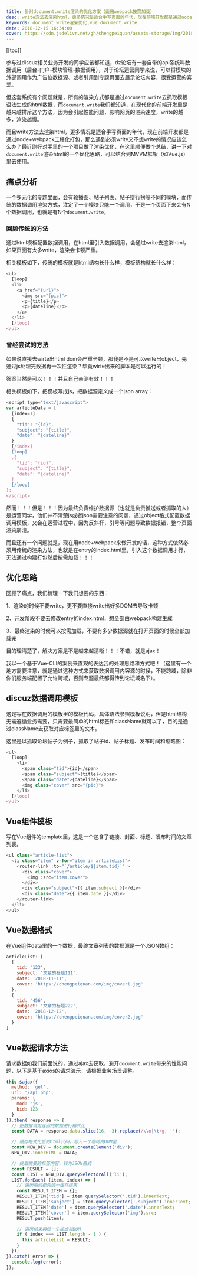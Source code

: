 ```yaml
---
title: 针对document.write渲染的优化方案（适用webpack按需加载）
desc: write方法去渲染html，更多情况是适合手写页面的年代，现在前端开发都是通过node+webpack工程化打包，那么遇到必须write又不想write的情况应该怎么办？最近刚好对手里的一个项目做了渲染优化，在这里顺便做个总结，讲一下对`document.write`渲染html的一个优化思路，可以结合到MVVM框架（如Vue.js）里去使用。
keywords: document.write渲染优化,vue document.write
date: 2018-12-15 16:34:00
cover: https://cdn.jsdelivr.net/gh/chengpeiquan/assets-storage/img/2018/12/1.jpg
---
```

[[toc]]

参与过discuz相关业务开发的同学应该都知道，dz论坛有一套自带的api系统叫数据调用（后台-门户-模块管理-数据调用），对于论坛运营同学来说，可以将模块的外部调用作为广告位数据源、或者引用到专题页面去展示论坛内容，很受运营的喜爱。

但这套系统有个问题就是，所有的渲染方式都是通过`document.write`去抓取模板语法生成的html数据，而`document.write`我们都知道，在现代化的前端开发里是越来越排斥这个方法，因为会引起性能问题，影响网页的渲染速度，write的越多，渲染越慢。

而且write方法去渲染html，更多情况是适合手写页面的年代，现在前端开发都是通过node+webpack工程化打包，那么遇到必须write又不想write的情况应该怎么办？最近刚好对手里的一个项目做了渲染优化，在这里顺便做个总结，讲一下对`document.write`渲染html的一个优化思路，可以结合到MVVM框架（如Vue.js）里去使用。

## 痛点分析

一个多元化的专题里面，会有轮播图、帖子列表、帖子排行榜等不同的模块，而传统的数据调用渲染方式，注定了一个模块只能一个调用，于是一个页面下来会有N个数据调用，也就是有N个`document.write`。

### 回顾传统的方法

通过html模板配置数据调用，在html里引入数据调用，会通过write去渲染html，如果页面有太多write，渲染会卡顿严重。

相关模板如下，传统的模板就是html结构长什么样，模板结构就长什么样：

```javascript
<ul>
  [loop]
  <li>
    <a href="{url}">
      <img src="{pic}">
      <p>{title}</p>
      <p>{dateline}</p>
    </a>
  </li>
  [/loop]
</ul>
```

### 曾经尝试的方法

如果说直接去wirte出html dom会严重卡顿，那我是不是可以write出object，先通过js处理完数据再一次性渲染？毕竟wirte出来的脚本是可以运行的！

答案当然是可以！！！并且自己亲测有效！！！

相关模板如下，把模板写成js，把数据源定义成一个json array：

```javascript
<script type="text/javascript">
var articleData = [
  [index=1]
  {
    "tid": "{id}",
    "subject": "{title}",
    "date": "{dateline}"
  }
  [/index]
  [loop]
  ,{
    "tid": "{id}",
    "subject": "{title}",
    "date": "{dateline}"
  }
  [/loop]
];
</script>
```

然而！！！但是！！！因为最终负责维护数据源（也就是负责推送或者抓取的人）是运营同学，他们并不清楚js或者json需要注意的问题，通过object格式配置数据调用模板，又会在运营过程中，因为反斜杆，引号等问题导致数据报错，整个页面渲染崩溃。

而且还有一个问题就是，现在用node+webpack来做开发的话，这种方式依然必须用传统的渲染方法，也就是在entry的index.html里，引入这个数据调用才行，无法通过构建打包然后按需加载！！！

## 优化思路

回顾了痛点，我们梳理一下我们想要的东西：

1、渲染的时候不要write，更不要直接write出好多DOM去导致卡顿

2、开发阶段不要去修改entry的index.html，想全部由webpack构建生成

3、最终渲染的时候可以按需加载，不要有多少数据源就在打开页面的时候全部加载完

目的理清楚了，解决方案是不是越来越清晰！！！不错，就是ajax！

我以一个基于Vue-CLI的案例来直观的表达我的处理思路和方式吧！（这里有一个地方需要注意，就是通过这种方式来获取数据调用内容源的时候，不能跨域，除非你们服务端配置了允许跨域，否则专题最终都得传到论坛域名下）。

## discuz数据调用模板

这是写在数据调用的模板里的模板代码，具体语法参照模板说明，但是html结构无需遵循业务需要，只需要最简单的html标签和className就可以了，目的是通过className去获取对应标签里的文本。

这里是以抓取论坛帖子为例子，抓取了帖子id、帖子标题、发布时间和缩略图：

```javascript
<ul>
  [loop]
    <li>
      <span class="tid">{id}</span>
      <span class="subject">{title}</span>
      <span class="date">{dateline}</span>
      <img class="cover" src="{pic}">
    </li>
  [/loop]
</ul>
```

## Vue组件模板

写在Vue组件的template里，这是一个包含了链接、封面、标题、发布时间的文章列表。

```javascript
<ul class="article-list">
  <li class="item" v-for="item in articleList">
    <router-link :to="`/article/${item.tid}`" >
      <div class="cover">
        <img :src="item.cover">
      </div>
      <div class="subject">{{ item.subject }}</div>
      <div class="date">{{ item.date }}</div>
    </router-link>
  </li>
</ul>
```

## Vue数据格式

在Vue组件data里的一个数据，最终文章列表的数据源是一个JSON数组：

```javascript
articleList: [
  {
    tid: '123',
    subject: '文章的标题111',
    date: '2018-11-11',
    cover: 'https://chengpeiquan.com/img/cover1.jpg'
  },
  {
    tid: '456',
    subject: '文章的标题222',
    date: '2018-12-12',
    cover: 'https://chengpeiquan.com/img/cover2.jpg'
  }
]
```

## Vue数据请求方法

请求数据如我们前面说的，通过ajax去获取，避开`document.write`带来的性能问题，以下是基于axios的请求演示，请根据业务场景调整。

```javascript
this.$ajax({
  method: 'get',
  url: '/api.php',
  params: {
    mod: 'js',
    bid: 123
  }
}).then( response => {
  // 把数据调用返回的数据进行格式化
  const DATA = response.data.slice(16, -3).replace(/\\n|\t/g, '');

  // 缓存格式化后的html代码，写入一个临时的DOM里
  const NEW_DIV = document.createElement('div');
  NEW_DIV.innerHTML = DATA;

  // 提取需要的标签内容，转为JSON格式
  const RESULT = [];
  const LIST = NEW_DIV.querySelectorAll('li');
  LIST.forEach( (item, index) => {
    // 遍历期间都先统一缓存结果
    const RESULT_ITEM = {};
    RESULT_ITEM['tid'] = item.querySelector('.tid').innerText;
    RESULT_ITEM['subject'] = item.querySelector('.subject').innerText;
    RESULT_ITEM['date'] = item.querySelector('.date').innerText;
    RESULT_ITEM['cover'] = item.querySelector('img').src;
    RESULT.push(item);

    // 遍历结束再统一生成虚拟DOM
    if ( index === LIST.length - 1 ) {
      this.articleList = RESULT;
    }
  });
}).catch( error => {
  console.log(error);
});
```